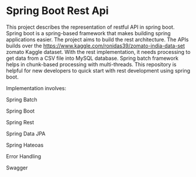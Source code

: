 # Spring Boot Rest Api

This project describes the representation of restful API in spring boot. 
Spring boot is a spring-based framework that makes building spring applications easier. The project aims to build the rest architecture.
The APIs builds over the https://www.kaggle.com/ronidas39/zomato-india-data-set zomato Kaggle dataset. 
With the rest implementation, it needs processing to get data from a CSV file into MySQL database. 
Spring batch framework helps in chunk-based processing with multi-threads.
This repository is helpful for new developers to quick start with rest development using spring boot.


Implementation involves:

Spring Batch  

Spring Boot 

Spring Rest

Spring Data JPA 

Spring Hateoas 

Error Handling

Swagger
